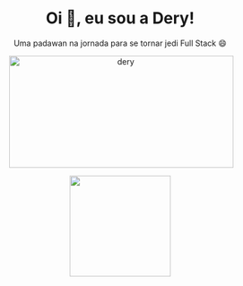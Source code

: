  <h1 align="center">Oi 👋, eu sou a Dery!</h1>
 
 <div align="center">Uma padawan na jornada para se tornar jedi Full Stack 😄
   <p>&nbsp;<img align="center" src="https://user-images.githubusercontent.com/68016371/155893906-4e69790d-c137-4dff-a311-d3bdb2640079.gif" alt="dery" height="200"        width="400"/>
   </p>
 <img height="180em" src="https://github-readme-stats.vercel.app/api?username=DerySouza&show_icons=true&theme=tokyonight&include_all_commits=true&count_private=true"/>
 
 </div>

 


